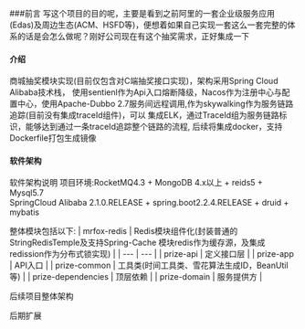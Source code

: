 ###前言
   写这个项目的目的呢，主要是看到之前阿里的一套企业级服务应用(Edas)及周边生态(ACM、HSFD等)，便想着如果自己实现一套这么一套完整的体系的话是会怎么做呢？刚好公司现在有这个抽奖需求，正好集成一下

#### 介绍
   商城抽奖模块实现(目前仅包含对C端抽奖接口实现)，架构采用Spring Cloud Alibaba技术栈，
使用sentienl作为Api入口熔断降级，Nacos作为注册中心与配置中心，使用Apache-Dubbo 2.7服务间远程调用,作为skywalking作为服务链路追踪(目前没有集成traceId组件)，可以
集成ELK，通过TraceId组为服务链路标识，能够达到通过一条traceId追踪整个链路的流程,
后续将集成docker，支持Dockerfile打包生成镜像
#### 软件架构
软件架构说明
项目环境:RocketMQ4.3 + MongoDB 4.x以上  + reids5 + Mysql5.7  
SpringCloud Alibaba 2.1.0.RELEASE + spring.boot2.2.4.RELEASE  + druid + mybatis 


整体模块包括以下:
| mrfox-redis | Redis模块组件化(封装普通的StringRedisTemple及支持Spring-Cache 模块redis作为缓存源，及集成redission作为分布式锁实现) |
| --- | --- |
| prize-api | 定义接口层 |
| prize-app | API入口 |
| prize-common | 工具类(时间工具类、雪花算法生成ID，BeanUtil等) |
| prize-dependencies | 顶层依赖 |
| prize-domain | 服务提供方 |

后续项目整体架构

后期扩展
